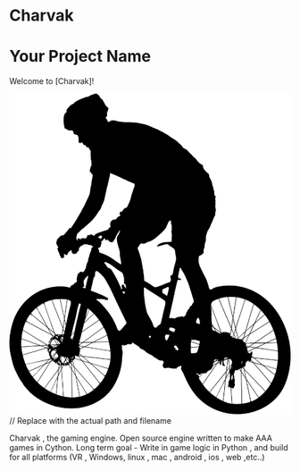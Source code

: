 # Charvak


# Your Project Name

Welcome to [Charvak]!

![Your Mascot](charvak.png)  // Replace with the actual path and filename





Charvak , the gaming engine. Open source engine  written to make AAA games in Cython.
Long term goal - Write in game logic in Python , and build for all platforms (VR , Windows, linux , mac , android , ios , web ,etc..)
